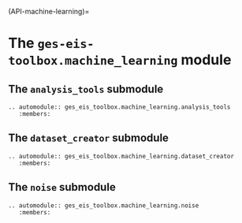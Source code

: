 (API-machine-learning)=
# The `ges-eis-toolbox.machine_learning` module

## The `analysis_tools` submodule

```{eval-rst}
.. automodule:: ges_eis_toolbox.machine_learning.analysis_tools
   :members:
```

## The `dataset_creator` submodule

```{eval-rst}
.. automodule:: ges_eis_toolbox.machine_learning.dataset_creator
   :members:
```

## The `noise` submodule

```{eval-rst}
.. automodule:: ges_eis_toolbox.machine_learning.noise
   :members:
```
